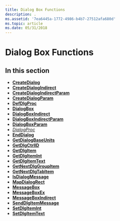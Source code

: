```yaml
---
title: Dialog Box Functions
description: .
ms.assetid: '7ea6445a-1772-4986-b4b7-27512afa680d'
ms.topic: article
ms.date: 05/31/2018
---
```


# Dialog Box Functions

## In this section

-   [**CreateDialog**](/windows/desktop/api/Winuser/nf-winuser-createdialoga)
-   [**CreateDialogIndirect**](/windows/desktop/api/Winuser/nf-winuser-createdialogindirecta)
-   [**CreateDialogIndirectParam**](/windows/desktop/api/Winuser/nf-winuser-createdialogindirectparama)
-   [**CreateDialogParam**](/windows/desktop/api/Winuser/nf-winuser-createdialogparama)
-   [**DefDlgProc**](/windows/desktop/api/Winuser/nf-winuser-defdlgprocw)
-   [**DialogBox**](/windows/desktop/api/Winuser/nf-winuser-dialogboxa)
-   [**DialogBoxIndirect**](/windows/desktop/api/Winuser/nf-winuser-dialogboxindirecta)
-   [**DialogBoxIndirectParam**](/windows/desktop/api/Winuser/nf-winuser-dialogboxindirectparama)
-   [**DialogBoxParam**](/windows/desktop/api/Winuser/nf-winuser-dialogboxparama)
-   [*DialogProc*](https://msdn.microsoft.com/en-us/library/ms645469(v=VS.85).aspx)
-   [**EndDialog**](/windows/desktop/api/Winuser/nf-winuser-enddialog)
-   [**GetDialogBaseUnits**](/windows/desktop/api/Winuser/nf-winuser-getdialogbaseunits)
-   [**GetDlgCtrlID**](/windows/desktop/api/Winuser/nf-winuser-getdlgctrlid)
-   [**GetDlgItem**](/windows/desktop/api/Winuser/nf-winuser-getdlgitem)
-   [**GetDlgItemInt**](/windows/desktop/api/Winuser/nf-winuser-getdlgitemint)
-   [**GetDlgItemText**](/windows/desktop/api/Winuser/nf-winuser-getdlgitemtexta)
-   [**GetNextDlgGroupItem**](/windows/desktop/api/Winuser/nf-winuser-getnextdlggroupitem)
-   [**GetNextDlgTabItem**](/windows/desktop/api/Winuser/nf-winuser-getnextdlgtabitem)
-   [**IsDialogMessage**](/windows/desktop/api/Winuser/nf-winuser-isdialogmessagea)
-   [**MapDialogRect**](/windows/desktop/api/Winuser/nf-winuser-mapdialogrect)
-   [**MessageBox**](/windows/desktop/api/Winuser/nf-winuser-messagebox)
-   [**MessageBoxEx**](/windows/desktop/api/Winuser/nf-winuser-messageboxexa)
-   [**MessageBoxIndirect**](/windows/desktop/api/Winuser/nf-winuser-messageboxindirecta)
-   [**SendDlgItemMessage**](/windows/desktop/api/Winuser/nf-winuser-senddlgitemmessagea)
-   [**SetDlgItemInt**](/windows/desktop/api/Winuser/nf-winuser-setdlgitemint)
-   [**SetDlgItemText**](/windows/desktop/api/Winuser/nf-winuser-setdlgitemtexta)

 

 




